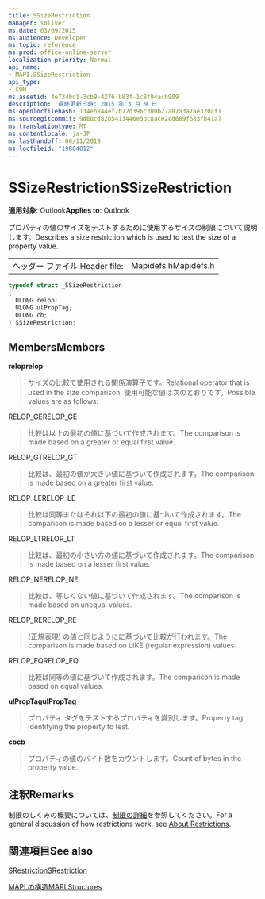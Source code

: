```yaml
---
title: SSizeRestriction
manager: soliver
ms.date: 03/09/2015
ms.audience: Developer
ms.topic: reference
ms.prod: office-online-server
localization_priority: Normal
api_name:
- MAPI.SSizeRestriction
api_type:
- COM
ms.assetid: 4e7340d1-3cb9-4276-b83f-1c8f94acb909
description: '最終更新日時: 2015 年 3 月 9 日'
ms.openlocfilehash: 134eb844ef7b72d396c300b27a87a3a7ae320cf1
ms.sourcegitcommit: 9d60cd82b5413446e5bc8ace2cd689f683fb41a7
ms.translationtype: MT
ms.contentlocale: ja-JP
ms.lasthandoff: 06/11/2018
ms.locfileid: "19804012"
---
```

# <a name="ssizerestriction"></a><span data-ttu-id="f41e7-103">SSizeRestriction</span><span class="sxs-lookup"><span data-stu-id="f41e7-103">SSizeRestriction</span></span>

  
  
<span data-ttu-id="f41e7-104">**適用対象**: Outlook</span><span class="sxs-lookup"><span data-stu-id="f41e7-104">**Applies to**: Outlook</span></span> 
  
<span data-ttu-id="f41e7-105">プロパティの値のサイズをテストするために使用するサイズの制限について説明します。</span><span class="sxs-lookup"><span data-stu-id="f41e7-105">Describes a size restriction which is used to test the size of a property value.</span></span> 
  
|||
|:-----|:-----|
|<span data-ttu-id="f41e7-106">ヘッダー ファイル:</span><span class="sxs-lookup"><span data-stu-id="f41e7-106">Header file:</span></span>  <br/> |<span data-ttu-id="f41e7-107">Mapidefs.h</span><span class="sxs-lookup"><span data-stu-id="f41e7-107">Mapidefs.h</span></span>  <br/> |
   
```cpp
typedef struct _SSizeRestriction
{
  ULONG relop;
  ULONG ulPropTag;
  ULONG cb;
} SSizeRestriction;

```

## <a name="members"></a><span data-ttu-id="f41e7-108">Members</span><span class="sxs-lookup"><span data-stu-id="f41e7-108">Members</span></span>

 <span data-ttu-id="f41e7-109">**relop**</span><span class="sxs-lookup"><span data-stu-id="f41e7-109">**relop**</span></span>
  
> <span data-ttu-id="f41e7-110">サイズの比較で使用される関係演算子です。</span><span class="sxs-lookup"><span data-stu-id="f41e7-110">Relational operator that is used in the size comparison.</span></span> <span data-ttu-id="f41e7-111">使用可能な値は次のとおりです。</span><span class="sxs-lookup"><span data-stu-id="f41e7-111">Possible values are as follows:</span></span> 
    
<span data-ttu-id="f41e7-112">RELOP_GE</span><span class="sxs-lookup"><span data-stu-id="f41e7-112">RELOP_GE</span></span> 
  
> <span data-ttu-id="f41e7-113">比較は以上の最初の値に基づいて作成されます。</span><span class="sxs-lookup"><span data-stu-id="f41e7-113">The comparison is made based on a greater or equal first value.</span></span>
    
<span data-ttu-id="f41e7-114">RELOP_GT</span><span class="sxs-lookup"><span data-stu-id="f41e7-114">RELOP_GT</span></span> 
  
> <span data-ttu-id="f41e7-115">比較は、最初の値が大きい値に基づいて作成されます。</span><span class="sxs-lookup"><span data-stu-id="f41e7-115">The comparison is made based on a greater first value.</span></span>
    
<span data-ttu-id="f41e7-116">RELOP_LE</span><span class="sxs-lookup"><span data-stu-id="f41e7-116">RELOP_LE</span></span> 
  
> <span data-ttu-id="f41e7-117">比較は同等またはそれ以下の最初の値に基づいて作成されます。</span><span class="sxs-lookup"><span data-stu-id="f41e7-117">The comparison is made based on a lesser or equal first value.</span></span>
    
<span data-ttu-id="f41e7-118">RELOP_LT</span><span class="sxs-lookup"><span data-stu-id="f41e7-118">RELOP_LT</span></span> 
  
> <span data-ttu-id="f41e7-119">比較は、最初の小さい方の値に基づいて作成されます。</span><span class="sxs-lookup"><span data-stu-id="f41e7-119">The comparison is made based on a lesser first value.</span></span>
    
<span data-ttu-id="f41e7-120">RELOP_NE</span><span class="sxs-lookup"><span data-stu-id="f41e7-120">RELOP_NE</span></span> 
  
> <span data-ttu-id="f41e7-121">比較は、等しくない値に基づいて作成されます。</span><span class="sxs-lookup"><span data-stu-id="f41e7-121">The comparison is made based on unequal values.</span></span>
    
<span data-ttu-id="f41e7-122">RELOP_RE</span><span class="sxs-lookup"><span data-stu-id="f41e7-122">RELOP_RE</span></span> 
  
> <span data-ttu-id="f41e7-123">(正規表現) の値と同じようにに基づいて比較が行われます。</span><span class="sxs-lookup"><span data-stu-id="f41e7-123">The comparison is made based on LIKE (regular expression) values.</span></span>
    
<span data-ttu-id="f41e7-124">RELOP_EQ</span><span class="sxs-lookup"><span data-stu-id="f41e7-124">RELOP_EQ</span></span> 
  
> <span data-ttu-id="f41e7-125">比較は同等の値に基づいて作成されます。</span><span class="sxs-lookup"><span data-stu-id="f41e7-125">The comparison is made based on equal values.</span></span>
    
 <span data-ttu-id="f41e7-126">**ulPropTag**</span><span class="sxs-lookup"><span data-stu-id="f41e7-126">**ulPropTag**</span></span>
  
> <span data-ttu-id="f41e7-127">プロパティ タグをテストするプロパティを識別します。</span><span class="sxs-lookup"><span data-stu-id="f41e7-127">Property tag identifying the property to test.</span></span>
    
 <span data-ttu-id="f41e7-128">**cb**</span><span class="sxs-lookup"><span data-stu-id="f41e7-128">**cb**</span></span>
  
> <span data-ttu-id="f41e7-129">プロパティの値のバイト数をカウントします。</span><span class="sxs-lookup"><span data-stu-id="f41e7-129">Count of bytes in the property value.</span></span>
    
## <a name="remarks"></a><span data-ttu-id="f41e7-130">注釈</span><span class="sxs-lookup"><span data-stu-id="f41e7-130">Remarks</span></span>

<span data-ttu-id="f41e7-131">制限のしくみの概要については、[制限の詳細](about-restrictions.md)を参照してください。</span><span class="sxs-lookup"><span data-stu-id="f41e7-131">For a general discussion of how restrictions work, see [About Restrictions](about-restrictions.md).</span></span> 
  
## <a name="see-also"></a><span data-ttu-id="f41e7-132">関連項目</span><span class="sxs-lookup"><span data-stu-id="f41e7-132">See also</span></span>



[<span data-ttu-id="f41e7-133">SRestriction</span><span class="sxs-lookup"><span data-stu-id="f41e7-133">SRestriction</span></span>](srestriction.md)


[<span data-ttu-id="f41e7-134">MAPI の構造</span><span class="sxs-lookup"><span data-stu-id="f41e7-134">MAPI Structures</span></span>](mapi-structures.md)


